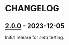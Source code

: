 # CHANGELOG

## [2.0.0](https://github.com/transcriptaze/sn-vcv/releases/tag/v2.0.0) - 2023-12-05

Initial release for _beta_ testing.

